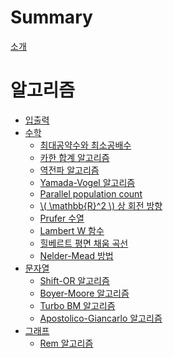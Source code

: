 # Summary

[소개](README.md)

# 알고리즘

- [입출력](io/io.md)
- [수학](math/README.md)
  - [최대공약수와 최소공배수](math/binary_gcd.md)
  - [카한 합계 알고리즘](math/kahan.md)
  - [역전파 알고리즘](math/backpropagation.md)
  - [Yamada-Vogel 알고리즘](math/yamada-vogel.md)
  - [Parallel population count](math/bitpop.md)
  - [\\( \mathbb{R}^2 \\) 상 회전 방향](math/plane-rotation.md)
  - [Prufer 수열](math/prufer.md)
  - [Lambert W 함수](math/lambert-w.md)
  - [힐베르트 평면 채움 곡선](math/hillert-space-filling-curve.md)
  - [Nelder-Mead 방법](math/nelder-mead.md)
- [문자열](strings/README.md)
  - [Shift-OR 알고리즘](strings/shift-or.md)
  - [Boyer-Moore 알고리즘]()
  - [Turbo BM 알고리즘]()
  - [Apostolico-Giancarlo 알고리즘]()
- [그래프](graphs/README.md)
  - [Rem 알고리즘](graphs/rem.md)
